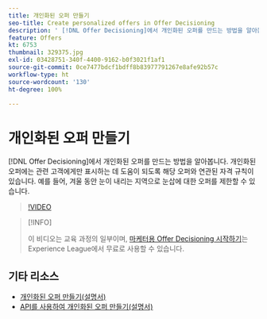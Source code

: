 ```yaml
---
title: 개인화된 오퍼 만들기
seo-title: Create personalized offers in Offer Decisioning
description: ' [!DNL Offer Decisioning]에서 개인화된 오퍼를 만드는 방법을 알아봅니다. 개인화된 오퍼에는 관련 고객에게만 표시하는 데 도움이 되도록 해당 오퍼와 연관된 자격 규칙이 있습니다.'
feature: Offers
kt: 6753
thumbnail: 329375.jpg
exl-id: 03428751-340f-4400-9162-b0f3021f1af1
source-git-commit: 0ce7477bdcf1bdff8b83977791267e8afe92b57c
workflow-type: ht
source-wordcount: '130'
ht-degree: 100%

---
```


# 개인화된 오퍼 만들기

[!DNL Offer Decisioning]에서 개인화된 오퍼를 만드는 방법을 알아봅니다. 개인화된 오퍼에는 관련 고객에게만 표시하는 데 도움이 되도록 해당 오퍼와 연관된 자격 규칙이 있습니다. 예를 들어, 겨울 동안 눈이 내리는 지역으로 눈삽에 대한 오퍼를 제한할 수 있습니다.

>[!VIDEO](https://video.tv.adobe.com/v/329375?quality=12&learn=on)

>[!INFO]
>
> 이 비디오는 교육 과정의 일부이며, [마케터용 Offer Decisioning 시작하기](https://experienceleague.adobe.com/?recommended=ExperiencePlatform-U-1-2020.1.offerdecisioning)는 Experience League에서 무료로 사용할 수 있습니다.


## 기타 리소스

* [개인화된 오퍼 만들기(설명서)](https://experienceleague.adobe.com/docs/journey-optimizer/using/offer-decisioniong/managing-offers-in-the-offer-library/creating-personalized-offers.html?lang=ko)
* [API를 사용하여 개인화된 오퍼 만들기(설명서)](https://experienceleague.adobe.com/docs/journey-optimizer/using/offer-decisioniong/api-reference/offers-api/personalized-offers/create.html?lang=ko)
